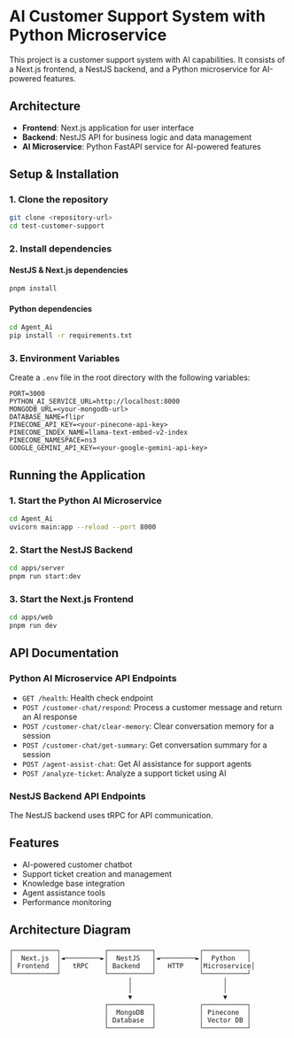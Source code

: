 # AI Customer Support System with Python Microservice

This project is a customer support system with AI capabilities. It consists of a Next.js frontend, a NestJS backend, and a Python microservice for AI-powered features.

## Architecture

- **Frontend**: Next.js application for user interface
- **Backend**: NestJS API for business logic and data management
- **AI Microservice**: Python FastAPI service for AI-powered features

## Setup & Installation

### 1. Clone the repository

```bash
git clone <repository-url>
cd test-customer-support
```

### 2. Install dependencies

#### NestJS & Next.js dependencies
```bash
pnpm install
```

#### Python dependencies
```bash
cd Agent_Ai
pip install -r requirements.txt
```

### 3. Environment Variables

Create a `.env` file in the root directory with the following variables:

```
PORT=3000
PYTHON_AI_SERVICE_URL=http://localhost:8000
MONGODB_URL=<your-mongodb-url>
DATABASE_NAME=flipr
PINECONE_API_KEY=<your-pinecone-api-key>
PINECONE_INDEX_NAME=llama-text-embed-v2-index
PINECONE_NAMESPACE=ns3
GOOGLE_GEMINI_API_KEY=<your-google-gemini-api-key>
```

## Running the Application

### 1. Start the Python AI Microservice

```bash
cd Agent_Ai
uvicorn main:app --reload --port 8000
```

### 2. Start the NestJS Backend

```bash
cd apps/server
pnpm run start:dev
```

### 3. Start the Next.js Frontend

```bash
cd apps/web
pnpm run dev
```

## API Documentation

### Python AI Microservice API Endpoints

- `GET /health`: Health check endpoint
- `POST /customer-chat/respond`: Process a customer message and return an AI response
- `POST /customer-chat/clear-memory`: Clear conversation memory for a session
- `POST /customer-chat/get-summary`: Get conversation summary for a session
- `POST /agent-assist-chat`: Get AI assistance for support agents
- `POST /analyze-ticket`: Analyze a support ticket using AI

### NestJS Backend API Endpoints

The NestJS backend uses tRPC for API communication.

## Features

- AI-powered customer chatbot
- Support ticket creation and management
- Knowledge base integration
- Agent assistance tools
- Performance monitoring

## Architecture Diagram

```
┌───────────┐           ┌───────────┐           ┌───────────┐
│  Next.js  │◄─────────►│  NestJS   │◄─────────►│  Python   │
│ Frontend  │   tRPC    │ Backend   │   HTTP    │Microservice│
└───────────┘           └───────────┘           └───────────┘
                              │                       │
                              │                       │
                              ▼                       ▼
                        ┌───────────┐           ┌───────────┐
                        │  MongoDB  │           │ Pinecone  │
                        │ Database  │           │ Vector DB │
                        └───────────┘           └───────────┘
```
